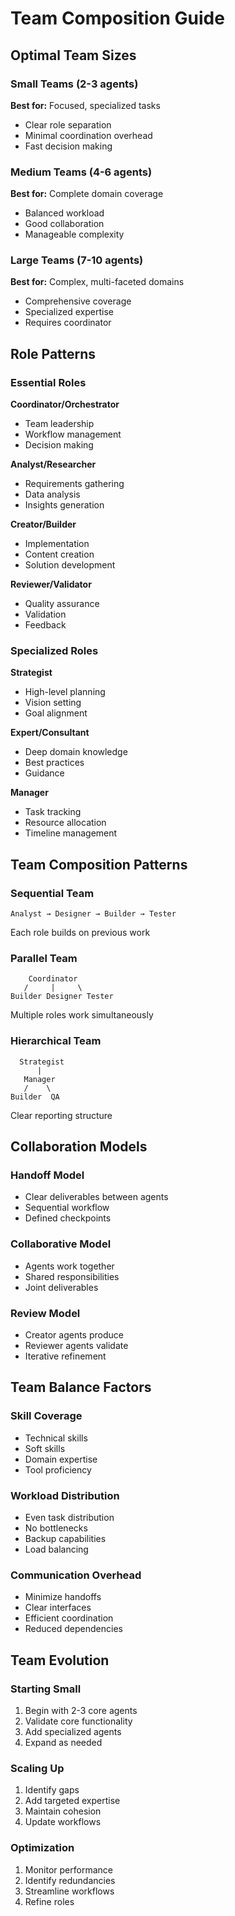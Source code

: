 # Team Composition Guide

## Optimal Team Sizes

### Small Teams (2-3 agents)
**Best for:** Focused, specialized tasks
- Clear role separation
- Minimal coordination overhead
- Fast decision making

### Medium Teams (4-6 agents)
**Best for:** Complete domain coverage
- Balanced workload
- Good collaboration
- Manageable complexity

### Large Teams (7-10 agents)
**Best for:** Complex, multi-faceted domains
- Comprehensive coverage
- Specialized expertise
- Requires coordinator

## Role Patterns

### Essential Roles

**Coordinator/Orchestrator**
- Team leadership
- Workflow management
- Decision making

**Analyst/Researcher**
- Requirements gathering
- Data analysis
- Insights generation

**Creator/Builder**
- Implementation
- Content creation
- Solution development

**Reviewer/Validator**
- Quality assurance
- Validation
- Feedback

### Specialized Roles

**Strategist**
- High-level planning
- Vision setting
- Goal alignment

**Expert/Consultant**
- Deep domain knowledge
- Best practices
- Guidance

**Manager**
- Task tracking
- Resource allocation
- Timeline management

## Team Composition Patterns

### Sequential Team
```
Analyst → Designer → Builder → Tester
```
Each role builds on previous work

### Parallel Team
```
    Coordinator
   /     |     \
Builder Designer Tester
```
Multiple roles work simultaneously

### Hierarchical Team
```
  Strategist
      |
   Manager
   /    \
Builder  QA
```
Clear reporting structure

## Collaboration Models

### Handoff Model
- Clear deliverables between agents
- Sequential workflow
- Defined checkpoints

### Collaborative Model
- Agents work together
- Shared responsibilities
- Joint deliverables

### Review Model
- Creator agents produce
- Reviewer agents validate
- Iterative refinement

## Team Balance Factors

### Skill Coverage
- Technical skills
- Soft skills
- Domain expertise
- Tool proficiency

### Workload Distribution
- Even task distribution
- No bottlenecks
- Backup capabilities
- Load balancing

### Communication Overhead
- Minimize handoffs
- Clear interfaces
- Efficient coordination
- Reduced dependencies

## Team Evolution

### Starting Small
1. Begin with 2-3 core agents
2. Validate core functionality
3. Add specialized agents
4. Expand as needed

### Scaling Up
1. Identify gaps
2. Add targeted expertise
3. Maintain cohesion
4. Update workflows

### Optimization
1. Monitor performance
2. Identify redundancies
3. Streamline workflows
4. Refine roles